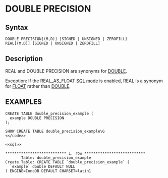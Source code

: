 
# DOUBLE PRECISION

## Syntax


```
DOUBLE PRECISION[(M,D)] [SIGNED | UNSIGNED | ZEROFILL]
REAL[(M,D)] [SIGNED | UNSIGNED | ZEROFILL]
```

## Description


REAL and DOUBLE PRECISION are synonyms for [DOUBLE](double.md).


Exception: If the REAL_AS_FLOAT [SQL mode](../../../server-management/variables-and-modes/sql-mode.md) is enabled, 
REAL is a synonym for [FLOAT](float.md) rather than 
[DOUBLE](double.md).


## EXAMPLES


```
CREATE TABLE double_precision_example (
  example DOUBLE PRECISION
);
```

```
SHOW CREATE TABLE double_precision_example\G
<</code>>

<<sql>>

*************************** 1. row ***************************
       Table: double_precision_example
Create Table: CREATE TABLE `double_precision_example` (
  `example` double DEFAULT NULL
) ENGINE=InnoDB DEFAULT CHARSET=latin1
```
